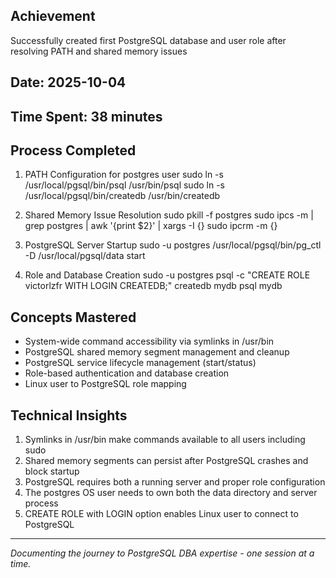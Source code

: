 ## Achievement
Successfully created first PostgreSQL database and user role after resolving PATH and shared memory issues

## Date: 2025-10-04
## Time Spent: 38 minutes

## Process Completed

1. PATH Configuration for postgres user
sudo ln -s /usr/local/pgsql/bin/psql /usr/bin/psql
sudo ln -s /usr/local/pgsql/bin/createdb /usr/bin/createdb

2. Shared Memory Issue Resolution
sudo pkill -f postgres
sudo ipcs -m | grep postgres | awk '{print $2}' | xargs -I {} sudo ipcrm -m {}

3. PostgreSQL Server Startup
sudo -u postgres /usr/local/pgsql/bin/pg_ctl -D /usr/local/pgsql/data start

4. Role and Database Creation
sudo -u postgres psql -c "CREATE ROLE victorlzfr WITH LOGIN CREATEDB;"
createdb mydb
psql mydb

## Concepts Mastered
- System-wide command accessibility via symlinks in /usr/bin
- PostgreSQL shared memory segment management and cleanup
- PostgreSQL service lifecycle management (start/status)
- Role-based authentication and database creation
- Linux user to PostgreSQL role mapping

## Technical Insights
1. Symlinks in /usr/bin make commands available to all users including sudo
2. Shared memory segments can persist after PostgreSQL crashes and block startup
3. PostgreSQL requires both a running server and proper role configuration
4. The postgres OS user needs to own both the data directory and server process
5. CREATE ROLE with LOGIN option enables Linux user to connect to PostgreSQL

---

*Documenting the journey to PostgreSQL DBA expertise - one session at a time.*
